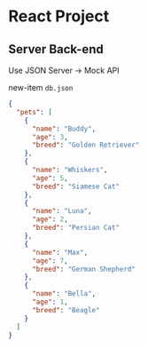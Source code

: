 # React Project

## Server Back-end

Use JSON Server -> Mock API

new-item `db.json`

```json
{
  "pets": [
    {
      "name": "Buddy",
      "age": 3,
      "breed": "Golden Retriever"
    },
    {
      "name": "Whiskers",
      "age": 5,
      "breed": "Siamese Cat"
    },
    {
      "name": "Luna",
      "age": 2,
      "breed": "Persian Cat"
    },
    {
      "name": "Max",
      "age": 7,
      "breed": "German Shepherd"
    },
    {
      "name": "Bella",
      "age": 1,
      "breed": "Beagle"
    }
  ]
}
```
